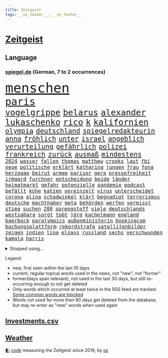 ```yaml
---
title: Zeitgeist
tags: __no_header__, __no_footer__
---
```


# [Zeitgeist](https://oliz.io/zeitgeist/)

## Language

<h3><a href="https://www.spiegel.de" target="_blank">spiegel.de</a> (German, 7 to 2 occurrences)</h3>
<p style="font-family:monospace">
<span style="font-size:32pt"><a href="news_links.html#menschen" class="current">menschen</a></span>
<br>
<span style="font-size:24pt"><a href="news_links.html#paris" class="current">paris</a></span>
<br>
<span style="font-size:20pt"><a href="news_links.html#vogelgrippe" class="current">vogelgrippe</a></span>
<span style="font-size:20pt"><a href="news_links.html#belarus" class="current">belarus</a></span>
<span style="font-size:20pt"><a href="news_links.html#alexander" class="current">alexander</a></span>
<span style="font-size:20pt"><a href="news_links.html#lukaschenko" class="new">lukaschenko</a></span>
<span style="font-size:20pt"><a href="news_links.html#rico" class="current">rico</a></span>
<span style="font-size:20pt"><a href="news_links.html#k" class="current">k</a></span>
<span style="font-size:20pt"><a href="news_links.html#kalifornien" class="current">kalifornien</a></span>
<br>
<span style="font-size:16pt"><a href="news_links.html#olympia" class="current">olympia</a></span>
<span style="font-size:16pt"><a href="news_links.html#deutschland" class="current">deutschland</a></span>
<span style="font-size:16pt"><a href="news_links.html#spiegelredakteurin" class="current">spiegelredakteurin</a></span>
<span style="font-size:16pt"><a href="news_links.html#anna" class="current">anna</a></span>
<span style="font-size:16pt"><a href="news_links.html#fröhlich" class="new">fröhlich</a></span>
<span style="font-size:16pt"><a href="news_links.html#unter" class="current">unter</a></span>
<span style="font-size:16pt"><a href="news_links.html#israel" class="current">israel</a></span>
<span style="font-size:16pt"><a href="news_links.html#angeblich" class="current">angeblich</a></span>
<span style="font-size:16pt"><a href="news_links.html#verurteilung" class="current">verurteilung</a></span>
<span style="font-size:16pt"><a href="news_links.html#gefährlich" class="current">gefährlich</a></span>
<span style="font-size:16pt"><a href="news_links.html#polizei" class="current">polizei</a></span>
<span style="font-size:16pt"><a href="news_links.html#frankreich" class="current">frankreich</a></span>
<span style="font-size:16pt"><a href="news_links.html#zurück" class="current">zurück</a></span>
<span style="font-size:16pt"><a href="news_links.html#ausmaß" class="current">ausmaß</a></span>
<span style="font-size:16pt"><a href="news_links.html#mindestens" class="current">mindestens</a></span>
<br>
<span style="font-size:12pt"><a href="news_links.html#2024" class="current">2024</a></span>
<span style="font-size:12pt"><a href="news_links.html#wasser" class="current">wasser</a></span>
<span style="font-size:12pt"><a href="news_links.html#fallen" class="current">fallen</a></span>
<span style="font-size:12pt"><a href="news_links.html#thomas" class="current">thomas</a></span>
<span style="font-size:12pt"><a href="news_links.html#matthew" class="current">matthew</a></span>
<span style="font-size:12pt"><a href="news_links.html#crooks" class="current">crooks</a></span>
<span style="font-size:12pt"><a href="news_links.html#laut" class="current">laut</a></span>
<span style="font-size:12pt"><a href="news_links.html#fbi" class="current">fbi</a></span>
<span style="font-size:12pt"><a href="news_links.html#neue" class="current">neue</a></span>
<span style="font-size:12pt"><a href="news_links.html#politische" class="current">politische</a></span>
<span style="font-size:12pt"><a href="news_links.html#erklärt" class="current">erklärt</a></span>
<span style="font-size:12pt"><a href="news_links.html#katharina" class="current">katharina</a></span>
<span style="font-size:12pt"><a href="news_links.html#jungen" class="current">jungen</a></span>
<span style="font-size:12pt"><a href="news_links.html#frau" class="current">frau</a></span>
<span style="font-size:12pt"><a href="news_links.html#fona" class="new">fona</a></span>
<span style="font-size:12pt"><a href="news_links.html#herzogae" class="new">herzogae</a></span>
<span style="font-size:12pt"><a href="news_links.html#beirut" class="current">beirut</a></span>
<span style="font-size:12pt"><a href="news_links.html#armee" class="current">armee</a></span>
<span style="font-size:12pt"><a href="news_links.html#pariser" class="current">pariser</a></span>
<span style="font-size:12pt"><a href="news_links.html#gera" class="current">gera</a></span>
<span style="font-size:12pt"><a href="news_links.html#pressefreiheit" class="current">pressefreiheit</a></span>
<span style="font-size:12pt"><a href="news_links.html#irmgard" class="new">irmgard</a></span>
<span style="font-size:12pt"><a href="news_links.html#furchner" class="new">furchner</a></span>
<span style="font-size:12pt"><a href="news_links.html#entscheidung" class="current">entscheidung</a></span>
<span style="font-size:12pt"><a href="news_links.html#beide" class="current">beide</a></span>
<span style="font-size:12pt"><a href="news_links.html#länder" class="current">länder</a></span>
<span style="font-size:12pt"><a href="news_links.html#heimatmarkt" class="current">heimatmarkt</a></span>
<span style="font-size:12pt"><a href="news_links.html#gefahr" class="current">gefahr</a></span>
<span style="font-size:12pt"><a href="news_links.html#potenzielle" class="current">potenzielle</a></span>
<span style="font-size:12pt"><a href="news_links.html#pandemie" class="current">pandemie</a></span>
<span style="font-size:12pt"><a href="news_links.html#podcast" class="current">podcast</a></span>
<span style="font-size:12pt"><a href="news_links.html#befällt" class="current">befällt</a></span>
<span style="font-size:12pt"><a href="news_links.html#kühe" class="current">kühe</a></span>
<span style="font-size:12pt"><a href="news_links.html#katzen" class="current">katzen</a></span>
<span style="font-size:12pt"><a href="news_links.html#vereinzelt" class="current">vereinzelt</a></span>
<span style="font-size:12pt"><a href="news_links.html#virus" class="current">virus</a></span>
<span style="font-size:12pt"><a href="news_links.html#unterscheidet" class="current">unterscheidet</a></span>
<span style="font-size:12pt"><a href="news_links.html#corona" class="current">corona</a></span>
<span style="font-size:12pt"><a href="news_links.html#alina" class="new">alina</a></span>
<span style="font-size:12pt"><a href="news_links.html#schadwinkel" class="new">schadwinkel</a></span>
<span style="font-size:12pt"><a href="news_links.html#klärt" class="current">klärt</a></span>
<span style="font-size:12pt"><a href="news_links.html#begnadigt" class="new">begnadigt</a></span>
<span style="font-size:12pt"><a href="news_links.html#terrorismus" class="current">terrorismus</a></span>
<span style="font-size:12pt"><a href="news_links.html#deutsche" class="current">deutsche</a></span>
<span style="font-size:12pt"><a href="news_links.html#machthaber" class="current">machthaber</a></span>
<span style="font-size:12pt"><a href="news_links.html#meta" class="current">meta</a></span>
<span style="font-size:12pt"><a href="news_links.html#behörden" class="current">behörden</a></span>
<span style="font-size:12pt"><a href="news_links.html#werfen" class="current">werfen</a></span>
<span style="font-size:12pt"><a href="news_links.html#vermisst" class="current">vermisst</a></span>
<span style="font-size:12pt"><a href="news_links.html#stieg" class="current">stieg</a></span>
<span style="font-size:12pt"><a href="news_links.html#suchen" class="current">suchen</a></span>
<span style="font-size:12pt"><a href="news_links.html#200" class="current">200</a></span>
<span style="font-size:12pt"><a href="news_links.html#sprengstoff" class="current">sprengstoff</a></span>
<span style="font-size:12pt"><a href="news_links.html#viele" class="current">viele</a></span>
<span style="font-size:12pt"><a href="news_links.html#deutschlands" class="current">deutschlands</a></span>
<span style="font-size:12pt"><a href="news_links.html#westsahara" class="new">westsahara</a></span>
<span style="font-size:12pt"><a href="news_links.html#sorgt" class="current">sorgt</a></span>
<span style="font-size:12pt"><a href="news_links.html#tobt" class="current">tobt</a></span>
<span style="font-size:12pt"><a href="news_links.html#jörg" class="current">jörg</a></span>
<span style="font-size:12pt"><a href="news_links.html#kachelmann" class="current">kachelmann</a></span>
<span style="font-size:12pt"><a href="news_links.html#england" class="current">england</a></span>
<span style="font-size:12pt"><a href="news_links.html#baerbock" class="current">baerbock</a></span>
<span style="font-size:12pt"><a href="news_links.html#paralympics" class="new">paralympics</a></span>
<span style="font-size:12pt"><a href="news_links.html#außenministerin" class="current">außenministerin</a></span>
<span style="font-size:12pt"><a href="news_links.html#bookingcom" class="current">bookingcom</a></span>
<span style="font-size:12pt"><a href="news_links.html#buchungsplattform" class="new">buchungsplattform</a></span>
<span style="font-size:12pt"><a href="news_links.html#rekordstrafe" class="new">rekordstrafe</a></span>
<span style="font-size:12pt"><a href="news_links.html#satellitenbilder" class="current">satellitenbilder</a></span>
<span style="font-size:12pt"><a href="news_links.html#zeigen" class="current">zeigen</a></span>
<span style="font-size:12pt"><a href="news_links.html#indien" class="current">indien</a></span>
<span style="font-size:12pt"><a href="news_links.html#lina" class="current">lina</a></span>
<span style="font-size:12pt"><a href="news_links.html#elsass" class="new">elsass</a></span>
<span style="font-size:12pt"><a href="news_links.html#russland" class="current">russland</a></span>
<span style="font-size:12pt"><a href="news_links.html#sechs" class="current">sechs</a></span>
<span style="font-size:12pt"><a href="news_links.html#verschwunden" class="current">verschwunden</a></span>
<span style="font-size:12pt"><a href="news_links.html#kamala" class="current">kamala</a></span>
<span style="font-size:12pt"><a href="news_links.html#harris" class="current">harris</a></span>
</p>
<details>
<summary>Stopped using...</summary>
<p class="former" style="font-size:12pt">
rassismus(1378) aktien(1376) nationen(1376) verhandelt(1376) cdupolitiker(1375) entgegen(1375) entschuldigt(1375) gerhard(1375) elfmeter(1374) jedem(1374) liste(1374) verhältnis(1374) funktionieren(1373) hacker(1373) kassiert(1373) arsenal(1372) gewissen(1372) geändert(1372) steigende(1372) untersuchungsausschuss(1372) verschieben(1372) villa(1372) wechseln(1372) 2017(1371) coronakrise(1371) kritisierte(1371) landen(1371) landkreis(1371) respekt(1371) räumen(1371) strafen(1371) vermeiden(1371) eng(1370) nürnberg(1370) radikal(1370) raum(1370) trennt(1370) vergeblich(1370) verlängerung(1370) angeblichen(1369) mittelmeer(1369) paul(1369) verlierer(1369) vermuten(1369) verurteilte(1369) österreichische(1369) überlebte(1369) energien(1368) getrennt(1368) hinterher(1368) polens(1368) schiff(1368) betreiber(1367) geflüchteten(1367) ifoinstitut(1367) nahen(1367) übergeben(1367) bundesländer(1366) verbreiten(1366) angekommen(1365) dreimal(1365) eingesetzt(1365) fragt(1365) regt(1365) armut(1364) aufgehoben(1364) beschluss(1364) dramatisch(1364) geburt(1364) litauen(1364) remis(1364) trennung(1363) drastisch(1362) kämpfe(1362) ägypten(1362) wiederholt(1361) system(1360) überholt(1360) half(1359) oliver(1359) frachter(1358) mangel(1358) rassistischen(1357) störung(1357) vorstoß(1357) antisemitismus(1356) affäre(1355) brite(1355) gaben(1354) hielten(1354) wachstum(1354) änderungen(1353) handel(1352) landete(1351) auflagen(1350) aufarbeitung(1349) halbe(1346) beitrag(1344) laufenden(1343) leider(1343) uni(1343) vorwürfen(1337) bewegt(1332) afrikas(1328) geblieben(1327) überfordert(1325) gebieten(1321) herausforderungen(1321) armen(1318) plattform(1315) rache(1315) last(1309) billiger(1306) regelmäßig(1298) sachen(1290) diagnose(1266) autobauer(1262) estland(1245) zusammenbruch(1234) lediglich(1155) arbeitsmarkt(1144) 38(1140) freigesprochen(1103) cup(1094) entlastung(1068) börsen(1050) zorn(1043) gewohnt(1042) nachmittag(1039) entlasten(1031) irritiert(1028) offene(1024) kursieren(1010) abkommen(1002) lädt(990) ampelparteien(984) russisches(983) schülerin(981) tödlichem(981) euländer(980) fußballs(966) vatikan(965) akw(953) brennt(945) sank(942) möchten(934) öffentlichrechtlichen(934) weiten(926) verringern(908) explosionen(900) spaltung(896) herausgefunden(894) ergeben(893) afrikanischen(888) lohnen(883) samt(867) terror(867) künstlerin(840) günstiger(836) niedersächsischen(835) erlauben(826) durchsuchen(817) klopp(803) unterlag(793) verzweiflung(784) cannabis(780) debattiert(778) chefs(775) kühnert(773) stockholm(768) ulrich(768) galten(765) nationale(759) unentschieden(750) erlegen(733) kämpferisch(733) folgten(727) zivile(707) einladung(693) eingreifen(681) machtmissbrauch(670) begegnung(659) angreifen(655) irland(651) eingriff(650) knappe(640) auszeichnung(639) verehrt(616) spielzeug(615) uskonzern(615) rudi(613) reißen(607) bewirken(604) redet(602) wirtschaftliche(600) staates(598) einstige(597) testet(596) pop(592) technische(589) abschiebungen(587) auflaufen(585) steigern(581) erheben(579) überschritten(571) kieler(568) rekordhoch(567) leblos(566) renommierte(564) völler(561) gebühren(557) hilfsorganisation(551) ussängerin(551) erleidet(546) wand(546) landwirte(545) befasst(540) freier(539) schwache(536) initiative(535) startups(532) fahrbahn(531) schweres(525) jäger(520) beitritt(517) verzögerung(515) angemeldet(513) panik(512) überschattet(506) außergewöhnlich(501) beigetragen(497) rio(497) gedanken(496) fakten(493) wendepunkt(490) kassen(487) ungeklärt(482) erfolgen(475) asylpolitik(472) startete(467) reuß(464) dringt(455) staatsbürger(449) exkanzler(448) härtere(447) alarmbereitschaft(445) kolleginnen(442) horror(440) ikone(439) optimismus(436) katrin(435) vollem(433) expertengremium(432) mühe(431) nachbesserungen(426) strompreise(425) fossile(423) rechtskräftig(423) filmbranche(422) florenz(422) prognostiziert(422) erregt(421) bekennt(411) kopenhagen(408) website(408) ausschließen(405) einwanderung(405) abschaffen(398) indischer(395) anschluss(392) defensive(386) toronto(383) benachteiligt(381) prägte(379) abgesehen(378) ankunft(376) xiii(373) zulieferer(373) schmidt(371) luka(369) beschloss(365) csuchef(365) travis(365) gerichts(364) atlanta(363) ausgehandelt(359) unterscheiden(358) einzuführen(355) lagen(355) bewaffnete(354) football(353) varianten(350) butter(348) britney(344) spears(344) margot(340) verglichen(330) wirbel(330) debütant(329) eigentor(329) wolff(326) verkehrsunfall(324) dirk(322) rucksack(322) afdchef(321) fame(321) beute(317) 03(316) tisch(315) tvsender(314) zypern(310) ködern(308) schlechtesten(306) elektroauto(304) mittelfeld(304) spdgeneralsekretär(304) rückenschmerzen(303) düsteren(300) besserung(299) 12000(298) wehrpflicht(296) appellieren(292) ständige(291) rage(290) volle(288) antisemitischer(287) massenproteste(287) verliebt(287) einander(286) singen(286) israelischer(285) sanitäter(285) ebay(284) raumstation(284) verheiratet(282) rekordzahl(281) verdrängt(281) duo(280) orlando(279) fracht(277) historikerin(276) intern(275) kelce(273) tabellenführung(273) usrepräsentantenhaus(271) stimmte(270) nominierung(269) würgen(268) beschießen(267) tanzen(267) wilde(267) höchster(266) streifenwagen(266) versuche(266) kriegen(264) reagierten(262) 1990(260) regierungserklärung(258) schmerzen(258) wenden(258) überraschende(258) migrationshintergrund(257) sofia(257) zölle(257) option(250) bezahlkarte(248) stürmen(245) kritischer(243) mangelt(243) arbeitsrecht(242) perry(239) unrwa(239) crown(238) unterschätzt(238) kliniken(236) doppelter(235) staatsanwälte(234) veränderung(234) 2012(233) ausschlussverfahren(232) torjäger(232) eier(230) erfolgsserie(230) turnieren(230) haftstrafen(229) netflixserie(229) student(229) finanzieren(227) weiterkommen(225) begrenzung(224) benedikt(224) genozid(224) janeiro(224) kündigungen(224) fach(221) beteiligen(220) eupolitiker(220) dialoge(218) gerichtssaal(218) stanley(218) robbie(215) ausgleich(214) argentinischen(213) unruhen(213) zweikampf(213) ausgenommen(212) südosten(212) positives(211) verena(210) abgeordneter(209) finanzen(209) walk(209) durchgeführt(208) erfinder(208) misshandlungen(208) flagge(207) zielen(207) flugreisende(205) trailer(205) trio(205) göringeckardt(204) erfuhr(202) eingezogen(201) oslo(201) natopartnern(200) füllen(197) stromausfall(197) umfangreiche(197) verstößt(197) humanitärer(195) österreicher(195) grant(194) mysteriöser(194) bastian(191) öffnete(191) gebrannt(190) on(190) platzen(190) therapien(190) schlappe(189) taipeh(189) anwendung(188) heer(188) hochwasser(187) rammte(187) spiegelkorrespondentin(184) 1997(183) dreistelligen(183) brandenburgischen(182) unbestimmte(181) wassermassen(181) haftanstalt(180) halbinsel(179) triumphieren(179) niemals(178) 400000(176) trotzt(174) hungersnot(173) ehren(171) klamotten(171) spione(171) fusion(170) stromausfälle(170) elisabeth(169) landwirt(169) prozessbeginn(169) kanadische(168) privates(168) ausgrenzung(167) gepäck(167) protestierende(166) sommermärchen(166) sony(166) verwandte(166) kapitulation(165) teamchef(165) alarmierte(164) bodenpersonal(163) milch(162) allgegenwärtig(160) besetztes(160) konflikts(160) umweg(157) andre(156) leichnam(156) sophie(156) zurückziehen(156) parkinson(155) go(154) karriereende(154) politikum(154) demonstrierten(153) korallenriffe(153) lamar(153) grausamen(151) plänen(151) populisten(149) siegtreffer(149) philippe(148) riefen(147) signapleite(147) bitcoins(146) eugipfel(146) gerügt(146) meeresgrund(145) zentral(145) geschichten(144) verknüpft(144) apotheker(143) assange(143) minderjährigen(143) styles(143) regimekritischen(142) steuersenkungen(142) einsehen(140) missachtet(140) zoo(140) bundesstraße(139) garweg(139) stromnetze(139) verschwindet(139) wangerooge(139) erfolgsgeschichte(138) klette(138) lösten(138) hard(136) widerstände(136) benennen(135) günter(135) kostüm(135) oleksandr(135) unmöglich(134) erhalt(133) 450(131) mitspieler(131) 54(130) einfuhr(130) generelle(130) lud(130) mehrarbeit(130) sprang(130) dienen(129) handlungen(129) insolvenzen(129) mccartney(129) revolutionsgericht(129) sarah(129) 35jährige(128) academy(128) leib(128) verhältnismäßig(128) biss(127) gewalttat(127) labourpartei(127) märkte(127) wikileaksgründer(127) anschließenden(126) eindeutig(126) sumoringer(126) unangenehme(126) usarmee(126) runter(125) umweltministerium(125) bulgarien(124) ehen(124) entlang(124) masse(124) wildtiere(124) flugzeugbauer(122) vergleichbar(122) beruflich(120) gebt(120) kigenerierte(120) löhne(120) hafens(119) jacht(119) ausfindig(118) havarie(118) lautete(118) muslimischen(118) autoindustrie(117) gegenstand(117) indirekt(117) strafrecht(117) auflage(116) cook(116) höchstens(116) spitzenkandidaten(116) vergehens(116) ablösen(114) argumentierte(114) verurteilter(114) zucker(114) altersvorsorge(113) bundesamtes(113) laufnewsletter(113) bestandsaufnahme(112) insider(112) raste(112) abitur(111) arbeitsbedingungen(111) auschwitz(111) pier(111) boss(110) erkämpft(110) geprägten(110) mad(110) separatisten(110) verachtung(110) 2003(109) alleinerziehende(109) marschiert(109) tschechiens(109) nominierten(108) kontrollieren(107) passagieren(107) sexismus(107) lieder(106) steuergeld(106) untätigkeit(106) abgebrannt(105) irischen(105) pille(105) stammende(105) techkonzerne(105) applaus(104) gärtnern(104) integration(103) faktencheck(102) katie(102) lärm(102) parlaments(102) school(102) zaubert(102) dominik(101) entführen(101) gebunden(101) flirten(100) footballstar(100) ruhrgebiet(100) katja(99) gartenkolumne(98) großstädte(98) kasia(98) lenhardt(98) organspende(98) sammlung(98) wurm(98) konvoi(97) medienfirma(97) paket(97) protestcamp(97) schick(97) strafrechts(97) studien(97) wolken(97) bedingung(96) drosten(95) ermutigt(95) ernannt(95) 105(94) bürgerkrieg(94) forum(94) herrsche(94) katastrophale(94) unseres(94) schämen(93) überraschender(93) 1974(92) 44(92) achtjähriger(92) geburtenrate(92) neoliberalen(92) üblich(92) blue(91) klimafonds(91) leidenschaft(91) zulegen(91) angetan(90) anlegestelle(90) irrtum(90) podcastserie(90) punktzahl(90) ungleich(90) verhört(90) assistentin(89) brillierte(89) macau(89) marilyn(89) mitgeteilt(89) monroe(89) platzverweise(89) videoclip(89) agassi(88) arbeitszeit(88) baerbocks(88) empfehlenswert(88) eroller(88) kahn(88) bayerischer(87) figuren(87) flugbetrieb(87) gucken(87) medizinstudium(87) mitfavorit(87) oxford(87) treibstoff(87) 11freunde(86) absichern(86) baltische(86) gewertet(86) kirchen(86) memoir(86) scham(86) tschechische(86) blendend(85) einberufen(85) energieträger(85) frauenfußball(85) gezüchtet(85) hochentwickelte(85) konjunkturprognose(85) maryland(85) miniwachstum(85) roy(85) techniken(85) weigerte(85) bronny(84) bystron(84) draft(84) packten(84) petr(84) engel(83) erholen(83) grandiosen(83) guillaume(83) millionenverlust(83) nbadraft(83) sperrung(83) zermatt(83) ärztinnen(83) 17jährigen(82) abnehmen(82) anhäufen(82) anschläge(82) frische(82) jk(82) potterautorin(82) rowling(82) saharastaub(82) abhaken(81) countrysänger(81) filmindustrie(81) initiativen(81) kurdischen(81) norwegische(81) verlobung(81) anspielungen(80) aufbau(80) beunruhigend(80) entzündete(80) fatale(80) genf(80) großartig(80) purem(80) serienkiller(80) akteure(79) bahnstrecke(79) children(79) eike(79) einlenken(79) feigen(79) jerry(79) kandidatinnen(79) save(79) spielfilm(79) szenarien(79) tvserien(79) unfreiwillig(79) begünstigt(78) polarisierung(78) södolf(78) amanda(77) begegnungen(77) eisaugen(77) fuchs(77) knox(77) normalität(77) schlägen(77) furioses(76) mariupol(76) rächte(76) schleifte(76) spioniert(76) tui(76) zuwachs(76) gezielten(75) grimes(75) usmanager(75) 34jährige(74) zeilen(74) arbeitsunfall(73) bmw(73) füchse(73) joker(73) kooperativ(73) porzellan(73) tiflis(73) trank(73) abkassieren(72) aufschrei(72) bordeaux(72) kriterien(72) mischt(72) mittelfeldspieler(72) revanchiert(72) umliegende(72) becher(71) beeren(71) beitragen(71) generalvikar(71) russ(71) strich(71) tonnenschwere(71) trends(71) unterbricht(71) zugeschlagen(71) aufgebrochen(70) brennstoffe(70) dreckige(70) erliegt(70) euphorie(70) liedermacher(70) mexikanischer(70) oleksij(70) schmerzmittel(70) signagründer(70) einbrecher(69) schränkt(69) spiegelspitzengespräch(69) verteidigte(69) chinareise(68) erdgas(68) flüssen(68) handelsstreit(68) herd(68) soundtrack(68) abbekommen(67) bestritt(67) islam(67) psychotherapeutin(67) verschlossenen(67) weltantidopingagentur(67) abgeschaltet(66) böller(66) finanzskandal(66) kryptowährung(66) psychologen(66) sphären(66) unbekannt(66) überschwänglich(66) lebensgrundlage(65) virologe(65) wovor(65) beleuchtet(64) botschafterin(64) entgegenzusetzen(64) integrieren(64) konfrontation(64) milliardärin(64) perioden(64) schmiergeld(64) verbessert(64) ü70(64) arian(63) forschenden(63) iphonekonzern(63) kundschaft(63) liebeserklärung(63) mclarenpilot(63) pazifikinsel(63) polarisiert(63) revolutioniert(63) taktik(63) bewährte(62) fossiler(62) späten(62) taktische(62) titelkandidaten(62) toto(62) afdlandrat(61) dunkelziffer(61) gipfelkreuz(61) kulturgut(61) sesselmann(61) türmt(61) festgefahren(60) finanzkriminalität(60) gewachsen(60) heiße(60) schriftstellerverbands(60) unterschätzte(60) vertreibt(60) cdupolitikerin(59) erwogen(59) grevesmühlen(59) menstar(59) salehi(59) siemens(59) spielerinnen(59) steigert(59) toomaj(59) versicherungen(59) ecken(58) eubeitritt(58) familiären(58) gesellen(58) leitete(58) sonnensystems(58) treiber(58) ausgepackt(57) defizite(57) eigenheim(57) entmutigen(57) europäisches(57) wandte(57) befriedigend(56) deutschjüdischen(56) enthüllungen(56) geschleust(56) reus(56) rtvs(56) typisches(56) umweltauflagen(56) usunis(56) vors(56) öffentlichrechtliche(56) überflutete(56) antiisraelische(55) getrübt(55) naruhito(55) propalästinensisches(55) tank(55) topteam(55) wahlhelfer(55) zuzutrauen(55) entzündet(54) erektionsstörungen(54) genehmigen(54) kalifat(54) papiere(54) river(54) roßmann(54) sciences(54) sechsjährigen(54) streumunition(54) torschütze(54) beheben(53) bundesparteitag(53) erdabgewandten(53) erdabgewandter(53) gefundene(53) joseph(53) verwirklicht(53) bahnstreiks(52) initiator(52) lilly(52) psychischer(52) unterzeichnen(52) verschärfung(52) ausgesagt(51) benimmregeln(51) durchsuchungen(51) erarbeitet(51) haushaltsverhandlungen(51) leclerc(51) polizeiangaben(51) schärferes(51) tendenz(51) brennpunkt(50) erzwingen(50) esther(50) interaktiv(50) lautstärke(50) mossack(50) panama(50) papers(50) planten(50) rentenalter(50) sedlaczek(50) städtetag(50) verletzen(50) zornig(50) gehackt(49) kapitolsturms(49) korrekt(49) krankenhausreif(49) meisterwerke(49) niemandem(49) baumängeln(48) berlinlichtenberg(48) funktionär(48) konsequente(48) krimi(48) manches(48) stromtrassen(48) unterschiedlicher(48) vertraut(48) 95jährige(47) alleinerziehenden(47) pflaster(47) rowlings(47) unangemessene(47) brüche(46) entwirft(46) slowenien(46) typischen(46) drake(45) kendrick(45) musikindustrie(45) optimale(45) rocky(45) radfahren(44) schutzsuchende(44) toxisch(44) tvduelle(44) unverantwortlich(44) zwingend(44) 53jährige(43) 66(43) aufwendig(43) basketballliga(43) brüste(43) gehörenden(43) griechischen(43) saga(43) saugt(43) sprengen(43) uspier(43) 17000(42) digitalkonzerne(42) familienpodcast(42) offenbarte(42) streamer(42) beherrschen(41) brandgefahr(41) irres(41) neukaledonien(41) plünderungen(41) verschwundenem(41) weicht(41) zugefügt(41) bestellte(40) datenschutz(40) eishockeystar(40) evakuierungen(40) fähren(40) klimaneutral(40) lebensraum(40) month(40) sturzfluten(40) unwohlsein(40) überraschungsauftritt(40) palma(39) teurere(39) tinder(39) feuerwerkskörper(38) kigenerierten(38) leopard2panzer(38) nhl(38) reichsbürgernetzwerk(38) siege(38) tomatensauce(38) eingefädelt(37) frisst(37) fu(37) überseegebiet(37) double(36) haustieren(36) spielzeit(36) unterspült(36) 1800(35) albanien(35) association(35) bahnlogistiktochter(35) comebacks(35) ereignisse(35) haverbeck(35) klimawandels(35) tennet(35) toilettengang(35) besteigt(34) digitalwährung(34) kampfansage(34) dwd(33) erahnen(33) kolonialen(33) normaler(33) tennisbälle(33) typen(33) anhaltenden(32) gehaltserhöhung(32) jahrhunderten(32) listen(32) rettungsteams(32) scharfen(32) traurige(32) women(32) führer(31) seitenlinie(31) wunderbar(31) appellierte(30) ausschließlich(30) d'agostino(30) getrennte(30) heiner(30) jederzeit(30) konzernchefs(30) millionenfach(30) saurier(30) beißen(29) erlöste(29) erntehelfer(29) europawahlkampf(29) hartnäckigen(29) tanken(29) übte(29) abdankung(28) ansiedeln(28) bestsellerautorin(28) einzustellen(28) fußballtrainer(28) hergang(28) kaufte(28) klammen(28) seltenheit(28) beeindrucken(27) datingplattform(27) erdrutsches(27) kriegsgebiet(27) militäraktion(27) staatsbürgerschaft(27) syltvideo(27) verbrennungsmotors(27) freundliches(26) kriegsfall(26) liebende(26) misserfolge(26) philharmoniker(26) popularität(26) unfalls(26) wackeln(26) deutschkolumne(25) gegenstände(25) traumpaar(25) verbringt(25) chang'e6(24) foster(24) jodie(24) schauspielerei(24) shania(24) spielklasse(24) susanne(24) twain(24) weltmeistern(24) chirurgie(23) einzelkritik(23) fremdelt(23) linkenchefin(23) vereint(23) verspätet(23) vogtland(23) zurücktreten(23) angelina(22) bleibe(22) brad(22) einsatzbereit(22) elektrofahrzeuge(22) intensiver(22) jolie(22) mitleid(22) pitt(22) popqueen(22) wehrhaft(22) zusammenhängt(22) dfbsportdirektor(21) fußballspiel(21) einreiseverbot(20) flugzeugabsturz(20) horrende(20) maier(20) nachtzug(20) nachtzüge(20) rechtspopulist(20) tsv(20) fußballnationalelf(19) gegnerin(18) kanzlei(18) leeren(18) stream(18) toptalents(18) zertifiziert(18) briefzustellung(17) euaußengrenze(17) fragebogen(17) länderspiel(17) örtlich(17) achte(16) brüllten(16) camilla(16) emtitel(16) etappen(16) knast(16) lewandowski(16) liedern(16) strafzöllen(16) ähnliches(16) anfragen(15) auktionshaus(15) boomer(15) durchzusetzen(15) füllkrug(15) markiert(15) naomi(15) niclas(15) trumpverbündete(15) ausziehen(14) elementarschäden(14) kommunal(14) sanieren(14) schockierend(14) schweinsteiger(14) städtetrip(14) 1960(13) entlädt(13) geiselnehmer(13) kapitulieren(13) südkoreanischer(13) aufenthaltserlaubnis(12) beliebten(12) reihen(12) reisetipps(12) renoviert(12) unzufriedenheit(12) abzuschieben(11) bundestagsvize(11) emgruppe(11) emvorrunde(11) warfen(11) örtliche(11)
</p>
</details>
<p>Legend:
<ul>
<li><span class="new">new</span>, first seen within the last 10 days</li>
<li><span class="current">current</span>, regular topical words used in the news, not "new", not "former"</li>
<li><span class="former">former(days span relevant)</span>, not used in the last 30 days, but still re-occurring enough to not get deleted</li>
<li>Only words which occurred at least twice in the RSS feed are tracked. <a href="language/filters.py">Some common words are blocked</a></li>
<li>Words not used for more than 90 days get deleted from the database, but may re-enter as "new" words when used again</li>
</ul>
</p>

## [Investments](investments.html)[.csv](investments.csv)

## [Weather](weather.html)

<footer>
<a href="javascript:toggleTheme()" class="nav">🌓</a>
<a href="https://github.com/ooz/zeitgeist">code</a> measuring the Zeitgeist since 2019, by <a href="https://oliz.io">oz</a>
</footer>
